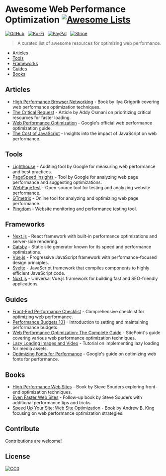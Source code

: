 # Awesome Web Performance Optimization [![Awesome Lists](https://srv-cdn.himpfen.io/badges/awesome-lists/awesomelists-flat.svg)](https://github.com/brandonhimpfen/awesome)

[![GitHub](https://srv-cdn.himpfen.io/badges/github/github-flat.svg)](https://github.com/sponsors/brandonhimpfen/) &nbsp; [![Ko-Fi](https://srv-cdn.himpfen.io/badges/kofi/kofi-flat.svg)](https://ko-fi.com/brandonhimpfen) &nbsp; [![PayPal](https://srv-cdn.himpfen.io/badges/paypal/paypal-flat.svg)](https://paypal.me/brandonhimpfen) &nbsp; [![Stripe](https://srv-cdn.himpfen.io/badges/stripe/stripe-flat.svg)](https://tinyurl.com/e8ymxdw3)

> A curated list of awesome resources for optimizing web performance.

- [Articles](#articles)
- [Tools](#tools)
- [Frameworks](#frameworks)
- [Guides](#guides)
- [Books](#books)

## Articles

- [High Performance Browser Networking](https://hpbn.co/) - Book by Ilya Grigorik covering web performance optimization techniques.
- [The Critical Request](https://css-tricks.com/the-critical-request/) - Article by Addy Osmani on prioritizing critical resources for faster loading.
- [Web Performance Optimization](https://developers.google.com/web/fundamentals/performance/) - Google's official web performance optimization guide.
- [The Cost of JavaScript](https://v8.dev/blog/cost-of-javascript-2019) - Insights into the impact of JavaScript on web performance.

## Tools

- [Lighthouse](https://developers.google.com/web/tools/lighthouse) - Auditing tool by Google for measuring web performance and best practices.
- [PageSpeed Insights](https://developers.google.com/speed/pagespeed/insights/) - Tool by Google for analyzing web page performance and suggesting optimizations.
- [WebPageTest](https://www.webpagetest.org/) - Open-source tool for testing and analyzing website performance.
- [GTmetrix](https://gtmetrix.com/) - Online tool for analyzing and optimizing web page performance.
- [Pingdom](https://www.pingdom.com/) - Website monitoring and performance testing tool.

## Frameworks

- [Next.js](https://nextjs.org/) - React framework with built-in performance optimizations and server-side rendering.
- [Gatsby](https://www.gatsbyjs.com/) - Static site generator known for its speed and performance optimizations.
- [Vue.js](https://vuejs.org/) - Progressive JavaScript framework with performance-focused design principles.
- [Svelte](https://svelte.dev/) - JavaScript framework that compiles components to highly efficient JavaScript code.
- [Nuxt.js](https://nuxtjs.org/) - Universal Vue.js framework for building fast and SEO-friendly applications.

## Guides

- [Front-End Performance Checklist](https://www.smashingmagazine.com/2018/01/front-end-performance-checklist-2018-pdf-pages/) - Comprehensive checklist for optimizing web performance.
- [Performance Budgets 101](https://24ways.org/2016/performance-budgets-101/) - Introduction to setting and maintaining performance budgets.
- [Web Performance Optimization: The Complete Guide](https://www.sitepoint.com/premium/books/web-performance-optimization) - SitePoint's guide covering various web performance optimization techniques.
- [Lazy Loading Images and Video](https://css-tricks.com/lazy-load-images-and-video/) - Tutorial on implementing lazy loading for media assets.
- [Optimizing Fonts for Performance](https://developers.google.com/web/fundamentals/performance/optimizing-content-efficiency/webfont-optimization) - Google's guide on optimizing web fonts for performance.

## Books

- [High Performance Web Sites](https://www.oreilly.com/library/view/high-performance-web/9780596529307/) - Book by Steve Souders exploring front-end optimization techniques.
- [Even Faster Web Sites](https://www.oreilly.com/library/view/even-faster-web/9780596803772/) - Follow-up book by Steve Souders with additional performance tips and tricks.
- [Speed Up Your Site: Web Site Optimization](https://www.amazon.com/Speed-Up-Your-Site-Optimization/dp/0735713243) - Book by Andrew B. King focusing on web performance optimization strategies.

## Contribute

Contributions are welcome!

## License

[![CC0](https://mirrors.creativecommons.org/presskit/buttons/88x31/svg/by-sa.svg)](http://creativecommons.org/licenses/by-sa/4.0/)
